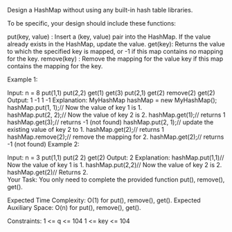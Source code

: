 Design a HashMap without using any built-in hash table libraries.

To be specific, your design should include these functions:

put(key, value) : Insert a (key, value) pair into the HashMap. If the value already exists in the HashMap, update the value.
get(key): Returns the value to which the specified key is mapped, or -1 if this map contains no mapping for the key.
remove(key) : Remove the mapping for the value key if this map contains the mapping for the key.
 
Example 1:

Input:
n = 8
put(1,1) 
put(2,2)
get(1) 
get(3)
put(2,1) 
get(2)
remove(2)
get(2)
Output: 
1
-1
1
-1
Explanation: 
MyHashMap hashMap = new MyHashMap();
hashMap.put(1, 1);// Now the value of key 1 is 1.        
hashMap.put(2, 2);// Now the value of key 2 is 2. 
hashMap.get(1);// returns 1
hashMap.get(3);// returns -1 (not found)
hashMap.put(2, 1);// update the existing value of key 2 to 1.
hashMap.get(2);// returns 1 
hashMap.remove(2);// remove the mapping for 2.
hashMap.get(2);// returns -1 (not found)
Example 2:

Input:
n = 3
put(1,1) 
put(2 2)
get(2)
Output: 
2
Explanation:
hashMap.put(1,1)// Now the value of key 1 is 1.
hashMap.put(2,2)// Now the value of key 2 is 2.
hashMap.get(2)// Returns 2.    
Your Task:
You only need to complete the provided function put(), remove(), get(). 

Expected Time Complexity: O(1) for put(), remove(), get().
Expected Auxiliary Space: O(n) for put(), remove(), get().

Constraints:
1 <= q <= 104
1 <= key <= 104


